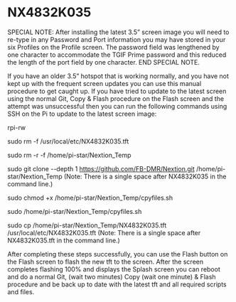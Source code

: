 # NX4832K035

SPECIAL NOTE: After installing the latest 3.5” screen image you will need to re-type in any Password and Port information you may have stored in your six Profiles on the Profile screen.  The password field was lengthened by one character to accommodate the TGIF Prime password and this reduced the length of the port field by one character.
END SPECIAL NOTE.

If you have an older 3.5” hotspot that is working normally, and you have not kept up with the frequent screen updates you can use this manual procedure to get caught up. If you have tried to update to the latest screen using the normal Git, Copy & Flash procedure on the Flash screen and the attempt was unsuccessful then you can run the following commands using SSH on the Pi to update to the latest screen image:

rpi-rw


sudo rm -f /usr/local/etc/NX4832K035.tft

sudo rm -r -f /home/pi-star/Nextion_Temp

sudo git clone --depth 1 https://github.com/FB-DMR/Nextion.git /home/pi-star/Nextion_Temp
(Note: There is a single space after NX4832K035 in the command line.)

sudo chmod +x /home/pi-star/Nextion_Temp/cpyfiles.sh

sudo /home/pi-star/Nextion_Temp/cpyfiles.sh        

sudo cp /home/pi-star/Nextion_Temp/NX4832K035.tft /usr/local/etc/NX4832K035.tft
(Note: There is a single space after NX4832K035.tft in the command line.)

After completing these steps successfully, you can use the Flash button on the Flash screen to flash the new tft to the screen. After the screen completes flashing 100% and displays the Splash screen you can reboot and do a normal Git, (wait two minutes) Copy (wait one minute) & Flash procedure and be back up to date with the latest tft and all required scripts and files.
